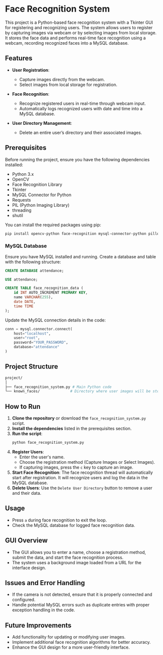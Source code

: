# Face Recognition System

This project is a Python-based face recognition system with a Tkinter GUI for registering and recognizing users. The system allows users to register by capturing images via webcam or by selecting images from local storage. It stores the face data and performs real-time face recognition using a webcam, recording recognized faces into a MySQL database.

## Features

- **User Registration**: 
  - Capture images directly from the webcam.
  - Select images from local storage for registration.
  
- **Face Recognition**: 
  - Recognize registered users in real-time through webcam input.
  - Automatically logs recognized users with date and time into a MySQL database.

- **User Directory Management**:
  - Delete an entire user’s directory and their associated images.

## Prerequisites

Before running the project, ensure you have the following dependencies installed:

- Python 3.x
- OpenCV
- Face Recognition Library
- Tkinter
- MySQL Connector for Python
- Requests
- PIL (Python Imaging Library)
- threading
- shutil

You can install the required packages using pip:

```bash
pip install opencv-python face-recognition mysql-connector-python pillow requests
```

### MySQL Database

Ensure you have MySQL installed and running. Create a database and table with the following structure:

```sql
CREATE DATABASE attendance;

USE attendance;

CREATE TABLE face_recognition_data (
    id INT AUTO_INCREMENT PRIMARY KEY,
    name VARCHAR(255),
    date DATE,
    time TIME
);
```

Update the MySQL connection details in the code:
```python
conn = mysql.connector.connect(
    host="localhost",
    user="root",
    password="YOUR_PASSWORD",
    database="attendance"
)
```

## Project Structure

```bash
project/
│
├── face_recognition_system.py # Main Python code
└── known_faces/              # Directory where user images will be stored
```

## How to Run

1. **Clone the repository** or download the `face_recognition_system.py` script.
2. **Install the dependencies** listed in the prerequisites section.
3. **Run the script**:
   ```bash
   python face_recognition_system.py
   ```
4. **Register Users**:
   - Enter the user's name.
   - Choose the registration method (Capture Images or Select Images).
   - If capturing images, press the `c` key to capture an image.
5. **Start Face Recognition**: The face recognition thread will automatically start after registration. It will recognize users and log the data in the MySQL database.
6. **Delete Users**: Use the `Delete User Directory` button to remove a user and their data.

## Usage

- Press `a` during face recognition to exit the loop.
- Check the MySQL database for logged face recognition data.

## GUI Overview

- The GUI allows you to enter a name, choose a registration method, submit the data, and start the face recognition process.
- The system uses a background image loaded from a URL for the interface design.

## Issues and Error Handling

- If the camera is not detected, ensure that it is properly connected and configured.
- Handle potential MySQL errors such as duplicate entries with proper exception handling in the code.

## Future Improvements

- Add functionality for updating or modifying user images.
- Implement additional face recognition algorithms for better accuracy.
- Enhance the GUI design for a more user-friendly interface.
